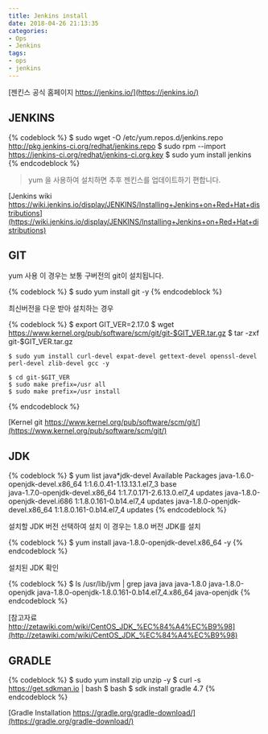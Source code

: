 ```yaml
---
title: Jenkins install
date: 2018-04-26 21:13:35
categories:
- Ops
- Jenkins
tags:
- ops
- jenkins
---
```

[젠킨스 공식 홈페이지
https://jenkins.io/](https://jenkins.io/)

## JENKINS

{% codeblock %}
    $ sudo wget -O /etc/yum.repos.d/jenkins.repo http://pkg.jenkins-ci.org/redhat/jenkins.repo
    $ sudo rpm --import https://jenkins-ci.org/redhat/jenkins-ci.org.key
    $ sudo yum install jenkins
{% endcodeblock %}

> yum 을 사용하여 설치하면 추후 젠킨스를 업데이트하기 편합니다.

[Jenkins wiki
https://wiki.jenkins.io/display/JENKINS/Installing+Jenkins+on+Red+Hat+distributions](https://wiki.jenkins.io/display/JENKINS/Installing+Jenkins+on+Red+Hat+distributions)

## GIT

yum 사용
이 경우는 보통 구버전의 git이 설치됩니다.

{% codeblock %}
    $ sudo yum install git -y
{% endcodeblock %}
    
최신버전을 다운 받아 설치하는 경우

{% codeblock %}
    $ export GIT_VER=2.17.0
    $ wget https://www.kernel.org/pub/software/scm/git/git-$GIT_VER.tar.gz
    $ tar -zxf git-$GIT_VER.tar.gz
    
    $ sudo yum install curl-devel expat-devel gettext-devel openssl-devel perl-devel zlib-devel gcc -y
    
    $ cd git-$GIT_VER
    $ sudo make prefix=/usr all
    $ sudo make prefix=/usr install
{% endcodeblock %}
    
[Kernel git
https://www.kernel.org/pub/software/scm/git/](https://www.kernel.org/pub/software/scm/git/)

## JDK

{% codeblock %}
    $ yum list java*jdk-devel
    Available Packages
    java-1.6.0-openjdk-devel.x86_64           1:1.6.0.41-1.13.13.1.el7_3           base   
    java-1.7.0-openjdk-devel.x86_64           1:1.7.0.171-2.6.13.0.el7_4           updates
    java-1.8.0-openjdk-devel.i686             1:1.8.0.161-0.b14.el7_4              updates
    java-1.8.0-openjdk-devel.x86_64           1:1.8.0.161-0.b14.el7_4              updates
{% endcodeblock %}

설치할 JDK 버전 선택하여 설치
이 경우는 1.8.0 버전 JDK를 설치

{% codeblock %}
    $ yum install java-1.8.0-openjdk-devel.x86_64 -y
{% endcodeblock %}

설치된 JDK 확인

{% codeblock %}
    $ ls /usr/lib/jvm | grep java
    java
    java-1.8.0
    java-1.8.0-openjdk
    java-1.8.0-openjdk-1.8.0.161-0.b14.el7_4.x86_64
    java-openjdk
{% endcodeblock %}

[참고자료
http://zetawiki.com/wiki/CentOS_JDK_%EC%84%A4%EC%B9%98](http://zetawiki.com/wiki/CentOS_JDK_%EC%84%A4%EC%B9%98)

## GRADLE

{% codeblock %}
    $ sudo yum install zip unzip -y
    $ curl -s https://get.sdkman.io | bash
    $ bash
    $ sdk install gradle 4.7
{% endcodeblock %}

[Gradle Installation
https://gradle.org/gradle-download/](https://gradle.org/gradle-download/)
